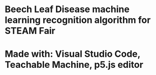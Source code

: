 # Beech Leaf Disease machine learning recognition algorithm for STEAM Fair
# Made with: Visual Studio Code, Teachable Machine, p5.js editor

